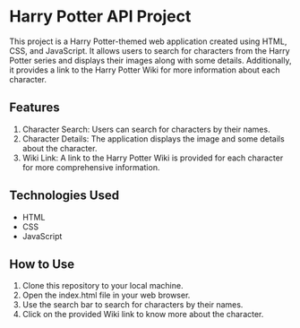 # Harry Potter API Project

This project is a Harry Potter-themed web application created using HTML, CSS, and JavaScript. It allows users to search for characters from the Harry Potter series and displays their images along with some details. Additionally, it provides a link to the Harry Potter Wiki for more information about each character.


## Features

1) Character Search: Users can search for characters by their names.
2) Character Details: The application displays the image and some details about the character.
3) Wiki Link: A link to the Harry Potter Wiki is provided for each character for more comprehensive information.


## Technologies Used

* HTML
* CSS
* JavaScript

## How to Use

1) Clone this repository to your local machine.
2) Open the index.html file in your web browser.
3) Use the search bar to search for characters by their names.
4) Click on the provided Wiki link to know more about the character.